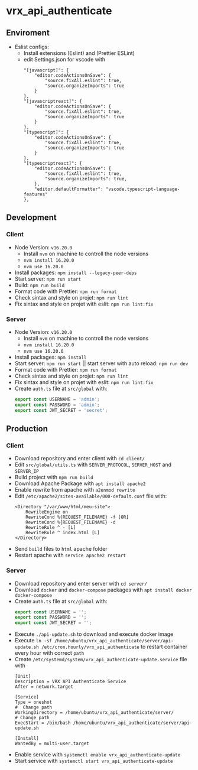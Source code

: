 # vrx_api_authenticate

## Enviroment

- Eslist configs:
  - Install extensions (Eslint) and (Prettier ESLint)
  - edit Settings.json for vscode with
    ```
    "[javascript]": {
        "editor.codeActionsOnSave": {
            "source.fixAll.eslint": true,
            "source.organizeImports": true
        }
    },
    "[javascriptreact]": {
        "editor.codeActionsOnSave": {
            "source.fixAll.eslint": true,
            "source.organizeImports": true
        }
    },
    "[typescript]": {
        "editor.codeActionsOnSave": {
            "source.fixAll.eslint": true,
            "source.organizeImports": true
        }
    },
    "[typescriptreact]": {
        "editor.codeActionsOnSave": {
            "source.fixAll.eslint": true,
            "source.organizeImports": true,
        },
        "editor.defaultFormatter": "vscode.typescript-language-features"
    },
    ```

## Development

### Client
- Node Version: `v16.20.0`
  - Install `nvm` on machine to controll the node versions
  - `nvm install 16.20.0`
  - `nvm use 16.20.0`
- Install packages:   `npm install --legacy-peer-deps`
- Start server: `npm run start`
- Build: `npm run build`
- Format code with Prettier: `npm run format`
- Check sintax and style on projet: `npm run lint`
- Fix sintax and style on projet with eslit: `npm run lint:fix`

### Server
- Node Version: `v16.20.0`
  - Install `nvm` on machine to controll the node versions
  - `nvm install 16.20.0`
  - `nvm use 16.20.0`
- Install packages:   `npm install`
- Start server: `npm run start` || start server with auto reload: `npm run dev`
- Format code with Prettier: `npm run format`
- Check sintax and style on projet: `npm run lint`
- Fix sintax and style on projet with eslit: `npm run lint:fix`
- Create `auth.ts` file at `src/global` with:
    ```js
    export const USERNAME = 'admin';
    export const PASSWORD = 'admin';
    export const JWT_SECRET = 'secret';
    ```

## Production

### Client
- Download repository and enter client with `cd client/`
- Edit `src/global/utils.ts` with `SERVER_PROTOCOL`, `SERVER_HOST` and `SERVER_IP`
- Build project with `npm run build`
- Download Apache Package with `apt install apache2`
- Enable rewrite from apache with `a2enmod rewrite`
- Edit `/etc/apache2/sites-available/000-default.conf` file with:
    ```
    <Directory "/var/www/html/meu-site">
        RewriteEngine on
        RewriteCond %{REQUEST_FILENAME} -f [OR]
        RewriteCond %{REQUEST_FILENAME} -d
        RewriteRule ^ - [L]
        RewriteRule ^ index.html [L]
    </Directory>
    ```
- Send `build` files to `html` apache folder
- Restart apache with `service apache2 restart`

### Server
- Download repository and enter server with `cd server/`
- Download `docker` and `docker-compose` packages with `apt install docker docker-compose`
- Create `auth.ts` file at `src/global` with:
    ```js
    export const USERNAME = '';
    export const PASSWORD = '';
    export const JWT_SECRET = '';
    ```
- Execute `./api-update.sh` to download and execute docker image
- Execute `ln -sf /home/ubuntu/vrx_api_authenticate/server/api-update.sh /etc/cron.hourly/vrx_api_authenticate` to restart container every hour with correct `path`
- Create `/etc/systemd/system/vrx_api_authenticate-update.service` file  with 
    ```
    [Unit]
    Description = VRX API Authenticate Service
    After = network.target

    [Service]
    Type = oneshot
    #  Change path
    WorkingDirectory = /home/ubuntu/vrx_api_authenticate/server/
    # Change path 
    ExecStart = /bin/bash /home/ubuntu/vrx_api_authenticate/server/api-update.sh

    [Install]
    WantedBy = multi-user.target

    ```
- Enable service with `systemctl enable vrx_api_authenticate-update`
- Start service with `systemctl start vrx_api_authenticate-update`